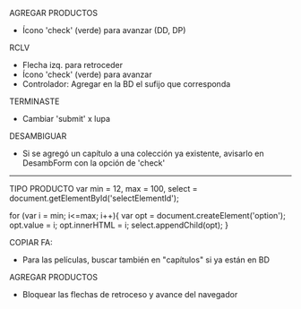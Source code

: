 AGREGAR PRODUCTOS
- Ícono 'check' (verde) para avanzar (DD, DP)

RCLV
- Flecha izq. para retroceder
- Ícono 'check' (verde) para avanzar
- Controlador: Agregar en la BD el sufijo que corresponda

TERMINASTE
- Cambiar 'submit' x lupa

DESAMBIGUAR
- Si se agregó un capítulo a una colección ya existente, avisarlo en DesambForm con la opción de 'check'

*******************************************************************************
TIPO PRODUCTO
var min = 12,
    max = 100,
    select = document.getElementById('selectElementId');

for (var i = min; i<=max; i++){
    var opt = document.createElement('option');
    opt.value = i;
    opt.innerHTML = i;
    select.appendChild(opt);
}

COPIAR FA: 
- Para las películas, buscar también en "capítulos" si ya están en BD

AGREGAR PRODUCTOS
- Bloquear las flechas de retroceso y avance del navegador
